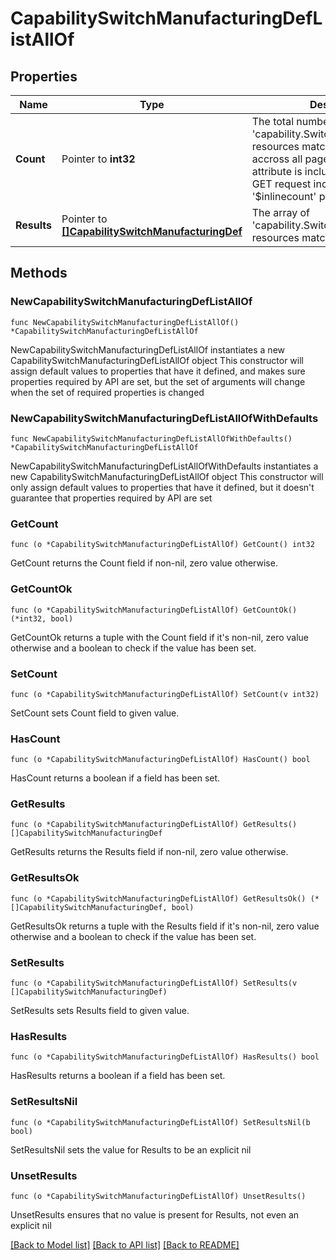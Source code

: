 # CapabilitySwitchManufacturingDefListAllOf

## Properties

Name | Type | Description | Notes
------------ | ------------- | ------------- | -------------
**Count** | Pointer to **int32** | The total number of &#39;capability.SwitchManufacturingDef&#39; resources matching the request, accross all pages. The &#39;Count&#39; attribute is included when the HTTP GET request includes the &#39;$inlinecount&#39; parameter. | [optional] 
**Results** | Pointer to [**[]CapabilitySwitchManufacturingDef**](capability.SwitchManufacturingDef.md) | The array of &#39;capability.SwitchManufacturingDef&#39; resources matching the request. | [optional] 

## Methods

### NewCapabilitySwitchManufacturingDefListAllOf

`func NewCapabilitySwitchManufacturingDefListAllOf() *CapabilitySwitchManufacturingDefListAllOf`

NewCapabilitySwitchManufacturingDefListAllOf instantiates a new CapabilitySwitchManufacturingDefListAllOf object
This constructor will assign default values to properties that have it defined,
and makes sure properties required by API are set, but the set of arguments
will change when the set of required properties is changed

### NewCapabilitySwitchManufacturingDefListAllOfWithDefaults

`func NewCapabilitySwitchManufacturingDefListAllOfWithDefaults() *CapabilitySwitchManufacturingDefListAllOf`

NewCapabilitySwitchManufacturingDefListAllOfWithDefaults instantiates a new CapabilitySwitchManufacturingDefListAllOf object
This constructor will only assign default values to properties that have it defined,
but it doesn't guarantee that properties required by API are set

### GetCount

`func (o *CapabilitySwitchManufacturingDefListAllOf) GetCount() int32`

GetCount returns the Count field if non-nil, zero value otherwise.

### GetCountOk

`func (o *CapabilitySwitchManufacturingDefListAllOf) GetCountOk() (*int32, bool)`

GetCountOk returns a tuple with the Count field if it's non-nil, zero value otherwise
and a boolean to check if the value has been set.

### SetCount

`func (o *CapabilitySwitchManufacturingDefListAllOf) SetCount(v int32)`

SetCount sets Count field to given value.

### HasCount

`func (o *CapabilitySwitchManufacturingDefListAllOf) HasCount() bool`

HasCount returns a boolean if a field has been set.

### GetResults

`func (o *CapabilitySwitchManufacturingDefListAllOf) GetResults() []CapabilitySwitchManufacturingDef`

GetResults returns the Results field if non-nil, zero value otherwise.

### GetResultsOk

`func (o *CapabilitySwitchManufacturingDefListAllOf) GetResultsOk() (*[]CapabilitySwitchManufacturingDef, bool)`

GetResultsOk returns a tuple with the Results field if it's non-nil, zero value otherwise
and a boolean to check if the value has been set.

### SetResults

`func (o *CapabilitySwitchManufacturingDefListAllOf) SetResults(v []CapabilitySwitchManufacturingDef)`

SetResults sets Results field to given value.

### HasResults

`func (o *CapabilitySwitchManufacturingDefListAllOf) HasResults() bool`

HasResults returns a boolean if a field has been set.

### SetResultsNil

`func (o *CapabilitySwitchManufacturingDefListAllOf) SetResultsNil(b bool)`

 SetResultsNil sets the value for Results to be an explicit nil

### UnsetResults
`func (o *CapabilitySwitchManufacturingDefListAllOf) UnsetResults()`

UnsetResults ensures that no value is present for Results, not even an explicit nil

[[Back to Model list]](../README.md#documentation-for-models) [[Back to API list]](../README.md#documentation-for-api-endpoints) [[Back to README]](../README.md)



